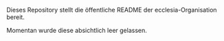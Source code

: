 Dieses Repository stellt die öffentliche README der ecclesia-Organisation bereit.

Momentan wurde diese absichtlich leer gelassen.